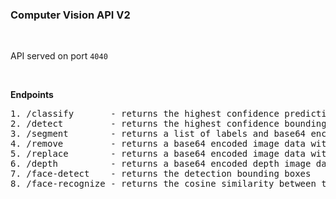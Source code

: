 ### **Computer Vision API V2**

<br>

API served on port `4040`

<br>

**Endpoints**

<pre>
1. /classify       - returns the highest confidence prediction label
2. /detect         - returns the highest confidence bounding box and associated label
3. /segment        - returns a list of labels and base64 encoded image data
4. /remove         - returns a base64 encoded image data without the background
5. /replace        - returns a base64 encoded image data with the replaced background
6. /depth          - returns a base64 encoded depth image data
7. /face-detect    - returns the detection bounding boxes
8. /face-recognize - returns the cosine similarity between two face images
</pre>
